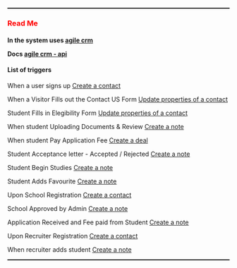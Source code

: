 <hr style="border-top: 1px solid #000;">

<h3 style="color: red">Read Me</h3>

<h4>
  In the system uses <a href="https://appclever.agilecrm.com/" target="_blank">agile crm</a> 
  <p>Docs <a href="https://github.com/agilecrm/php-api" target="_blank">agile crm - api</a></p>
</h4>

<h4>
List of triggers
</h4>

<p>When a user signs up <a href="https://github.com/agilecrm/php-api#11-to-create-a-contact" target="_blank">Create a contact</a></p>
<p>When a Visitor Fills out the Contact US Form <a href="https://github.com/agilecrm/php-api#14-update-properties-of-a-contact-partial-update" target="_blank">Update properties of a contact</a></p>
<p>Student Fills in Elegibility Form <a href="https://github.com/agilecrm/php-api#14-update-properties-of-a-contact-partial-update" target="_blank">Update properties of a contact</a></p>
<p>When student Uploading Documents & Review <a href="https://github.com/agilecrm/php-api#41-to-create-a-note" target="_blank">Create a note</a></p>
<p>When student Pay Application Fee <a href="https://github.com/agilecrm/php-api#31-to-create-a-deal" target="_blank">Create a deal</a></p>
<p>Student Acceptance letter - Accepted / Rejected <a href="https://github.com/agilecrm/php-api#41-to-create-a-note" target="_blank">Create a note</a></p>
<p>Student Begin Studies <a href="https://github.com/agilecrm/php-api#41-to-create-a-note" target="_blank">Create a note</a></p>
<p>Student Adds Favourite <a href="https://github.com/agilecrm/php-api#41-to-create-a-note" target="_blank">Create a note</a></p>
<p>Upon School Registration <a href="https://github.com/agilecrm/php-api#11-to-create-a-contact" target="_blank">Create a contact</a></p>
<p>School Approved by Admin <a href="https://github.com/agilecrm/php-api#41-to-create-a-note" target="_blank">Create a note</a></p>
<p>Application Received and Fee paid from Student <a href="https://github.com/agilecrm/php-api#41-to-create-a-note" target="_blank">Create a note</a></p>
<p>Upon Recruiter Registration <a href="https://github.com/agilecrm/php-api#11-to-create-a-contact" target="_blank">Create a contact</a></p>
<p>When recruiter adds student <a href="https://github.com/agilecrm/php-api#41-to-create-a-note" target="_blank">Create a note</a></p>

<hr style="border-top: 1px solid #000;">
